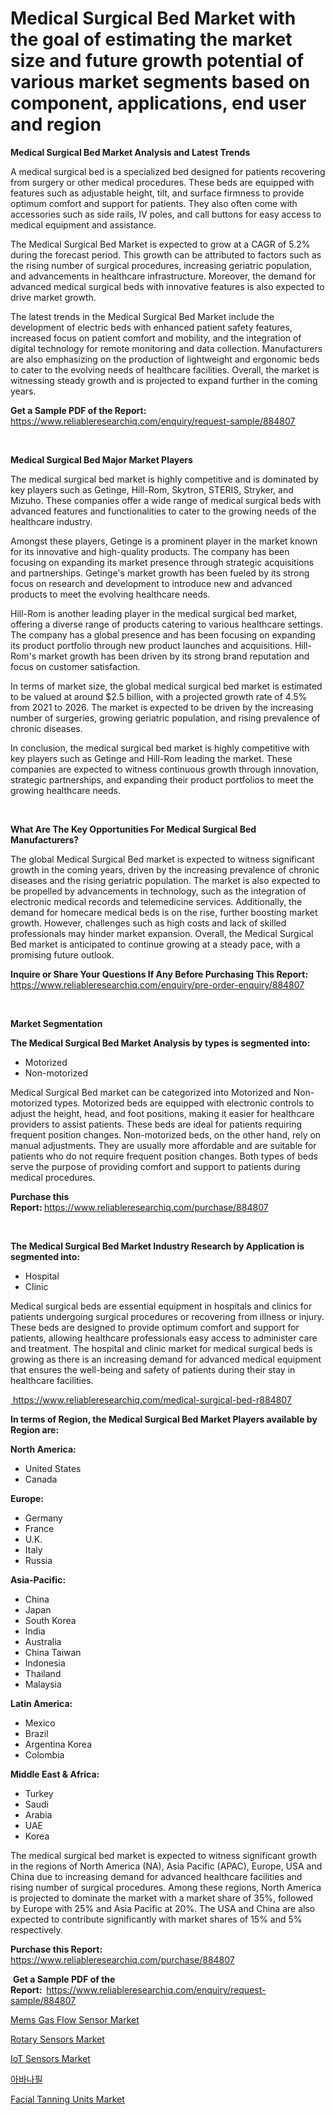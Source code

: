 <p><h1>Medical Surgical Bed Market with the goal of estimating the market size and future growth potential of various market segments based on component, applications, end user and region</h1></p><p><strong>Medical Surgical Bed Market Analysis and Latest Trends</strong></p>
<p><p>A medical surgical bed is a specialized bed designed for patients recovering from surgery or other medical procedures. These beds are equipped with features such as adjustable height, tilt, and surface firmness to provide optimum comfort and support for patients. They also often come with accessories such as side rails, IV poles, and call buttons for easy access to medical equipment and assistance.</p><p>The Medical Surgical Bed Market is expected to grow at a CAGR of 5.2% during the forecast period. This growth can be attributed to factors such as the rising number of surgical procedures, increasing geriatric population, and advancements in healthcare infrastructure. Moreover, the demand for advanced medical surgical beds with innovative features is also expected to drive market growth.</p><p>The latest trends in the Medical Surgical Bed Market include the development of electric beds with enhanced patient safety features, increased focus on patient comfort and mobility, and the integration of digital technology for remote monitoring and data collection. Manufacturers are also emphasizing on the production of lightweight and ergonomic beds to cater to the evolving needs of healthcare facilities. Overall, the market is witnessing steady growth and is projected to expand further in the coming years.</p></p>
<p><strong>Get a Sample PDF of the Report:&nbsp;</strong> <a href="https://www.reliableresearchiq.com/enquiry/request-sample/884807">https://www.reliableresearchiq.com/enquiry/request-sample/884807</a></p>
<p>&nbsp;</p>
<p><strong>Medical Surgical Bed Major Market Players</strong></p>
<p><p>The medical surgical bed market is highly competitive and is dominated by key players such as Getinge, Hill-Rom, Skytron, STERIS, Stryker, and Mizuho. These companies offer a wide range of medical surgical beds with advanced features and functionalities to cater to the growing needs of the healthcare industry.</p><p>Amongst these players, Getinge is a prominent player in the market known for its innovative and high-quality products. The company has been focusing on expanding its market presence through strategic acquisitions and partnerships. Getinge's market growth has been fueled by its strong focus on research and development to introduce new and advanced products to meet the evolving healthcare needs.</p><p>Hill-Rom is another leading player in the medical surgical bed market, offering a diverse range of products catering to various healthcare settings. The company has a global presence and has been focusing on expanding its product portfolio through new product launches and acquisitions. Hill-Rom's market growth has been driven by its strong brand reputation and focus on customer satisfaction.</p><p>In terms of market size, the global medical surgical bed market is estimated to be valued at around $2.5 billion, with a projected growth rate of 4.5% from 2021 to 2026. The market is expected to be driven by the increasing number of surgeries, growing geriatric population, and rising prevalence of chronic diseases.</p><p>In conclusion, the medical surgical bed market is highly competitive with key players such as Getinge and Hill-Rom leading the market. These companies are expected to witness continuous growth through innovation, strategic partnerships, and expanding their product portfolios to meet the growing healthcare needs.</p></p>
<p>&nbsp;</p>
<p><strong>What Are The Key Opportunities For Medical Surgical Bed Manufacturers?</strong></p>
<p><p>The global Medical Surgical Bed market is expected to witness significant growth in the coming years, driven by the increasing prevalence of chronic diseases and the rising geriatric population. The market is also expected to be propelled by advancements in technology, such as the integration of electronic medical records and telemedicine services. Additionally, the demand for homecare medical beds is on the rise, further boosting market growth. However, challenges such as high costs and lack of skilled professionals may hinder market expansion. Overall, the Medical Surgical Bed market is anticipated to continue growing at a steady pace, with a promising future outlook.</p></p>
<p><strong>Inquire or Share Your Questions If Any Before Purchasing This Report:</strong> <a href="https://www.reliableresearchiq.com/enquiry/pre-order-enquiry/884807">https://www.reliableresearchiq.com/enquiry/pre-order-enquiry/884807</a></p>
<p>&nbsp;</p>
<p><strong>Market Segmentation</strong></p>
<p><strong>The Medical Surgical Bed Market Analysis by types is segmented into:</strong></p>
<p><ul><li>Motorized</li><li>Non-motorized</li></ul></p>
<p><p>Medical Surgical Bed market can be categorized into Motorized and Non-motorized types. Motorized beds are equipped with electronic controls to adjust the height, head, and foot positions, making it easier for healthcare providers to assist patients. These beds are ideal for patients requiring frequent position changes. Non-motorized beds, on the other hand, rely on manual adjustments. They are usually more affordable and are suitable for patients who do not require frequent position changes. Both types of beds serve the purpose of providing comfort and support to patients during medical procedures.</p></p>
<p><strong>Purchase this Report:&nbsp;</strong><a href="https://www.reliableresearchiq.com/purchase/884807">https://www.reliableresearchiq.com/purchase/884807</a></p>
<p>&nbsp;</p>
<p><strong>The Medical Surgical Bed Market Industry Research by Application is segmented into:</strong></p>
<p><ul><li>Hospital</li><li>Clinic</li></ul></p>
<p><p>Medical surgical beds are essential equipment in hospitals and clinics for patients undergoing surgical procedures or recovering from illness or injury. These beds are designed to provide optimum comfort and support for patients, allowing healthcare professionals easy access to administer care and treatment. The hospital and clinic market for medical surgical beds is growing as there is an increasing demand for advanced medical equipment that ensures the well-being and safety of patients during their stay in healthcare facilities.</p></p>
<p><a href="https://www.reliableresearchiq.com/medical-surgical-bed-r884807">&nbsp;https://www.reliableresearchiq.com/medical-surgical-bed-r884807</a></p>
<p><strong>In terms of Region, the Medical Surgical Bed Market Players available by Region are:</strong></p>
<p>
    <p> <strong> North America: </strong>
        <ul>
            <li>United States</li>
            <li>Canada</li>
        </ul>
        </p> 
    <p> <strong> Europe: </strong>
        <ul>
            <li>Germany</li>
            <li>France</li>
            <li>U.K.</li>
            <li>Italy</li>
            <li>Russia</li>
        </ul>
        </p> 
    <p> <strong> Asia-Pacific: </strong>
        <ul>
            <li>China</li>
            <li>Japan</li>
            <li>South Korea</li>
            <li>India</li>
            <li>Australia</li>
            <li>China Taiwan</li>
            <li>Indonesia</li>
            <li>Thailand</li>
            <li>Malaysia</li>
        </ul>
        </p> 
    <p> <strong> Latin America: </strong>
        <ul>
            <li>Mexico</li>
            <li>Brazil</li>
            <li>Argentina Korea</li>
            <li>Colombia</li>
        </ul>
        </p> 
    <p> <strong> Middle East & Africa: </strong>
        <ul>
            <li>Turkey</li>
            <li>Saudi</li>
            <li>Arabia</li>
            <li>UAE</li>
            <li>Korea</li>
        </ul>
    </p>
    </p>
<p><p>The medical surgical bed market is expected to witness significant growth in the regions of North America (NA), Asia Pacific (APAC), Europe, USA and China due to increasing demand for advanced healthcare facilities and rising number of surgical procedures. Among these regions, North America is projected to dominate the market with a market share of 35%, followed by Europe with 25% and Asia Pacific at 20%. The USA and China are also expected to contribute significantly with market shares of 15% and 5% respectively.</p></p>
<p><strong>Purchase this Report: </strong><a href="https://www.reliableresearchiq.com/purchase/884807">https://www.reliableresearchiq.com/purchase/884807</a></p>
<p>&nbsp;<strong>Get a Sample PDF of the Report:&nbsp;&nbsp;</strong><a href="https://www.reliableresearchiq.com/enquiry/request-sample/884807">https://www.reliableresearchiq.com/enquiry/request-sample/884807</a></p>
<p><strong></strong></p>
<p><p><a href="https://medium.com/@glovaamccray/insights-into-the-mems-gas-flow-sensor-industry-market-financial-status-market-size-and-revenue-79f72bbf60af">Mems Gas Flow Sensor Market</a></p><p><a href="https://medium.com/@cpierre31945/rotary-sensors-market-size-share-analysis-growth-trends-forecasts-2024-2031-b7c44a6642d5">Rotary Sensors Market</a></p><p><a href="https://medium.com/@alicemcglynn2022/insights-into-the-iot-sensors-industry-market-financial-status-market-size-and-revenue-analysis-4b116fef6c85">IoT Sensors Market</a></p><p><a href="https://medium.com/@royerdmtyan906778/%EA%B8%80%EB%A1%9C%EB%B2%8C-%EC%95%84%EB%B0%94%EB%82%98%ED%95%84-%EC%8B%9C%EC%9E%A5-%EC%8B%9C%EC%9E%A5-%EC%A0%90%EC%9C%A0%EC%9C%A8-%EC%8B%9C%EC%9E%A5-%ED%8A%B8%EB%A0%8C%EB%93%9C-%EB%B0%8F-%EB%AF%B8%EB%9E%98-%EC%84%B1%EC%9E%A5-%ED%83%90%EC%83%89-474fdec61bd4">아바나필</a></p><p><a href="https://github.com/ohumlzho95/Market-Research-Report-List-1/blob/main/facial-tanning-units-market.md">Facial Tanning Units Market</a></p></p>